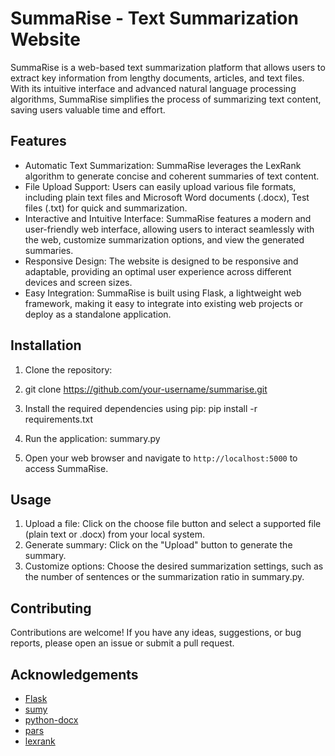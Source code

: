 # SummaRise - Text Summarization Website

SummaRise is a web-based text summarization platform that allows users to extract key information from lengthy documents, articles, and text files. With its intuitive interface and advanced natural language processing algorithms, SummaRise simplifies the process of summarizing text content, saving users valuable time and effort.

## Features

- Automatic Text Summarization: SummaRise leverages the LexRank algorithm to generate concise and coherent summaries of text content.
- File Upload Support: Users can easily upload various file formats, including plain text files and Microsoft Word documents (.docx), Test files (.txt) for quick and summarization.
- Interactive and Intuitive Interface: SummaRise features a modern and user-friendly web interface, allowing users to interact seamlessly with the web, customize summarization options, and view the generated summaries.
- Responsive Design: The website is designed to be responsive and adaptable, providing an optimal user experience across different devices and screen sizes.
- Easy Integration: SummaRise is built using Flask, a lightweight web framework, making it easy to integrate into existing web projects or deploy as a standalone application.

## Installation

1. Clone the repository:
2. git clone https://github.com/your-username/summarise.git

2. Install the required dependencies using pip:
pip install -r requirements.txt

3. Run the application:
summary.py

4. Open your web browser and navigate to `http://localhost:5000` to access SummaRise.

## Usage

1. Upload a file: Click on the choose file button and select a supported file (plain text or .docx) from your local system.
2. Generate summary: Click on the "Upload" button to generate the summary. 
3. Customize options: Choose the desired summarization settings, such as the number of sentences or the summarization ratio in summary.py.

## Contributing

Contributions are welcome! If you have any ideas, suggestions, or bug reports, please open an issue or submit a pull request.


## Acknowledgements

- [Flask](https://flask.palletsprojects.com/)
- [sumy](https://github.com/miso-belica/sumy)
- [python-docx](https://python-docx.readthedocs.io/)
- [pars](https://pars.readthedocs.io/)
- [lexrank](https://github.com/crabcamp/lexrank)
